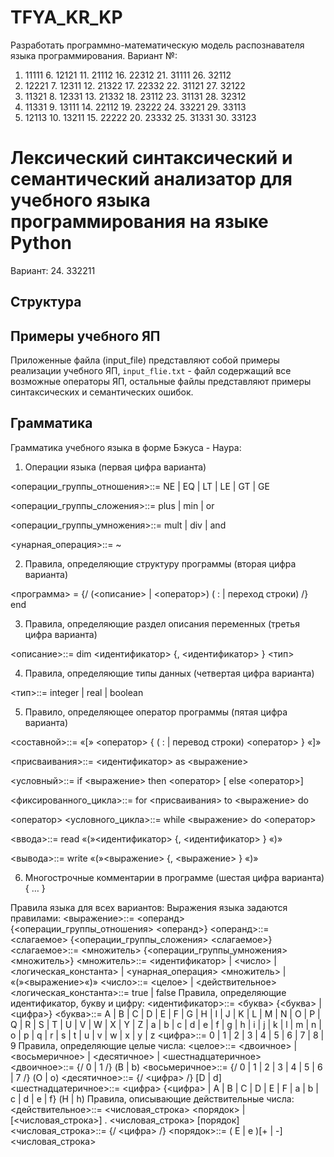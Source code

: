 # TFYA_KR_KP
Разработать программно-математическую модель распознавателя языка
программирования. Вариант №:
1. 11111 6. 12121 11. 21112 16. 22312 21. 31111 26. 32112
2. 12221 7. 12311 12. 21322 17. 22332 22. 31121 27. 32122
3. 11321 8. 12331 13. 21332 18. 23112 23. 31131 28. 32312
4. 11331 9. 13111 14. 22112 19. 23222 24. 33221 29. 33113
5. 12113 10. 13211 15. 22222 20. 23332 25. 31331 30. 33123
# Лексический синтаксический и семантический анализатор для учебного языка программирования на языке Python
Вариант: 24. 332211
## Структура  


## Примеры учебного ЯП
  Приложенные файла (input_file) представляют собой примеры реализации учебного ЯП, `input_flie.txt` - файл содержащий все возможные операторы ЯП, остальные файлы представляют примеры синтаксических и семантических ошибок.
## Грамматика
Грамматика учебного языка в форме Бэкуса - Наура:
1. Операции языка (первая цифра варианта)

<операции_группы_отношения>::= NE | EQ | LT | LE | GT | GE

<операции_группы_сложения>::= plus | min | or

<операции_группы_умножения>::= mult | div | and

<унарная_операция>::= ~

2. Правила, определяющие структуру программы (вторая цифра варианта)

<программа> = {/ (<описание> | <оператор>) ( : | переход строки) /} end

3. Правила, определяющие раздел описания переменных (третья цифра
варианта)

<описание>::= dim <идентификатор> {, <идентификатор> } <тип>

4. Правила, определяющие типы данных (четвертая цифра варианта)
   
<тип>::= integer | real | boolean

5. Правило, определяющее оператор программы (пятая цифра варианта)

<составной>::= «[» <оператор> { ( : | перевод строки) <оператор> } «]»

<присваивания>::= <идентификатор> as <выражение>

<условный>::= if <выражение> then <оператор> [ else <оператор>]

<фиксированного_цикла>::= for <присваивания> to <выражение> do

<оператор>
<условного_цикла>::= while <выражение> do <оператор>

<ввода>::= read «(»<идентификатор> {, <идентификатор> } «)»

<вывода>::= write «(»<выражение> {, <выражение> } «)»

6. Многострочные комментарии в программе (шестая цифра варианта)
{ … }

Правила языка для всех вариантов:
Выражения языка задаются правилами:
<выражение>::= <операнд>{<операции_группы_отношения> <операнд>}
<операнд>::= <слагаемое> {<операции_группы_сложения> <слагаемое>}
<слагаемое>::= <множитель> {<операции_группы_умножения> <множитель>}
<множитель>::= <идентификатор> | <число> | <логическая_константа> |
<унарная_операция> <множитель> | «(»<выражение>«)»
<число>::= <целое> | <действительное>
<логическая_константа>::= true | false
Правила, определяющие идентификатор, букву и цифру:
<идентификатор>::= <буква> {<буква> | <цифра>}
<буква>::= A | B | C | D | E | F | G | H | I | J | K | L | M | N | O | P | Q | R | S | T | U | V
| W | X | Y | Z | a | b | c | d | e | f | g | h | i | j | k | l | m | n | o | p | q | r | s | t | u | v | w | x |
y | z
<цифра>::= 0 | 1 | 2 | 3 | 4 | 5 | 6 | 7 | 8 | 9
Правила, определяющие целые числа:
<целое>::= <двоичное> | <восьмеричное> | <десятичное> |
<шестнадцатеричное>
<двоичное>::= {/ 0 | 1 /} (B | b)
<восьмеричное>::= {/ 0 | 1 | 2 | 3 | 4 | 5 | 6 | 7 /} (O | o)
<десятичное>::= {/ <цифра> /} [D | d]
<шестнадцатеричное>::= <цифра> {<цифра> | A | B | C | D | E | F |
a | b | c | d | e | f} (H | h)
Правила, описывающие действительные числа:
<действительное>::= <числовая_строка> <порядок> |
[<числовая_строка>] . <числовая_строка> [порядок]
<числовая_строка>::= {/ <цифра> /}
<порядок>::= ( E | e )[+ | -] <числовая_строка>
